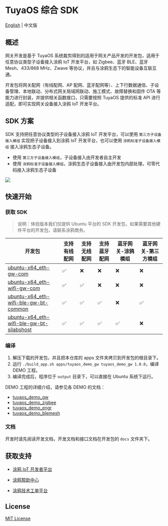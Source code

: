 # TuyaOS 综合 SDK

[English](./README.md) | 中文版

## 概述

网关开发是基于 TuyaOS 系统裁剪得到的适用于网关产品开发的开发包，适用于任意协议类型子设备接入涂鸦 IoT 开发平台，如 Zigbee、蓝牙 BLE、蓝牙 Mesh、433/868 MHz、Zwave 等协议，并且与涂鸦生态下的智能设备互联互通。

开发包将网关配网（有线配网、AP 配网、蓝牙配网等）、上下行数据通信、子设备管理、本地联动、分布式网关局域网联动、施工模式、故障替换和固件 OTA 等能力进行封装，并提供相关函数接口，只需要按照 TuyaOS 提供的标准 API 进行适配，即可实现网关设备接入涂鸦 IoT 开发平台。

## SDK 方案

SDK 支持把任意协议类型的子设备接入涂鸦 IoT 开发平台，可以使用 `第三方子设备接入模组` 实现把子设备接入到涂鸦 IoT 开发平台，也可以使用 `涂鸦标准子设备接入模组` 接入涂鸦生态子设备。

- 使用 `第三方子设备接入模组`，子设备接入由开发者自主开发
- 使用 `涂鸦标准子设备接入模组`，涂鸦生态子设备接入由开发包内部处理，可零代码接入涂鸦生态子设备

![](https://images.tuyacn.com/fe-static/docs/img/13c7190d-2cd9-4354-8b0d-224e6268a0ad.png)

## 快速开始

### 获取 SDK

> 说明：体验版本我们仅提供 Ubuntu 平台的 SDK 开发包，如果需要其他硬件平台的开发包，请联系涂鸦商务。

| 开发包                                                       | 支持有线配网       | 支持无线配网       | 支持蓝牙配网       | 蓝牙网关-涂鸦模组  | 蓝牙网关-第三方模组 |
| ------------------------------------------------------------ | ------------------ | ------------------ | ------------------ | ------------------ | ------------------- |
| [ubuntu-x64_eth-gw-com](https://images.tuyacn.com/rms-static/f70721f0-33f4-11ed-9020-89eff5bc050d-1663136272783.tar.gz?tyName=tuyaos-gw-integrated_3.5.6_ubuntu-x64_eth-gw-com_0.0.1.tar.gz) | :white_check_mark: | :x:                | :x:                | :x:                | :x:                 |
| [ubuntu-x64_eth-wifi-gw-com](https://images.tuyacn.com/rms-static/f708cfa0-33f4-11ed-acd5-2f6ea556a3fd-1663136272794.tar.gz?tyName=tuyaos-gw-integrated_3.5.6_ubuntu-x64_eth-wifi-gw-com_0.0.1.tar.gz) | :white_check_mark: | :white_check_mark: | :x:                | :x:                | :x:                 |
| [ubuntu-x64_eth-wifi-ble-gw-bt-common](https://images.tuyacn.com/rms-static/4bf6ab00-33fe-11ed-acd5-2f6ea556a3fd-1663140280752.tar.gz?tyName=tuyaos-gw-integrated_3.5.6_ubuntu-x64_eth-wifi-ble-gw-bt-common_0.0.1.tar.gz) | :white_check_mark: | :white_check_mark: | :white_check_mark: | :x:                | :white_check_mark:  |
| [ubuntu-x64_eth-wifi-ble-gw-bt-silabshost](https://images.tuyacn.com/rms-static/3fc8afe0-33fe-11ed-9020-89eff5bc050d-1663140260318.tar.gz?tyName=tuyaos-gw-integrated_3.5.6_ubuntu-x64_eth-wifi-ble-gw-bt-silabshost_0.0.1.tar.gz) | :white_check_mark: | :white_check_mark: | :white_check_mark: | :white_check_mark: | :x:                 |

### 编译

1. 解压下载的开发包，并且把本仓库的 apps 文件夹拷贝到开发包的根目录下。
2. 运行 `./build_app.sh apps/tuyaos_demo_gw tuyaos_demo_gw 1.0.0`，编译 DEMO 工程。
3. 编译完成后，程序位于 `output` 目录下，可以直接在 Ubuntu 系统下运行。

DEMO 工程的详细介绍，请参见各 DEMO 的文档：

- [tuyaos_demo_gw](./apps/tuyaos_demo_gw/README.md)
- [tuyaos_demo_zigbee](./apps/tuyaos_demo_zigbee/README.md)
- [tuyaos_demo_engr](./apps/tuyaos_demo_gw/README.md)
- [tuyaos_demo_blemesh](./apps/tuyaos_demo_blemesh/README.md)

### 文档

开发时请先阅读开发文档，开发文档和接口文档在开发包的 `docs` 文件夹下。

## 获取支持

- [涂鸦 IoT 开发者平台](https://developer.tuya.com/cn)

- [涂鸦帮助中心](https://support.tuya.com/zh/help)

- [涂鸦技术工单平台](https://service.console.tuya.com)  

## License

[MIT License](./LICENSE)
